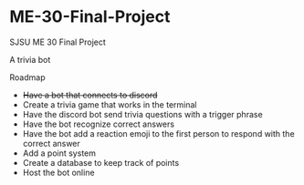 # ME-30-Final-Project
 SJSU ME 30 Final Project

A trivia bot

Roadmap
- ~~Have a bot that connects to discord~~
- Create a trivia game that works in the terminal
- Have the discord bot send trivia questions with a trigger phrase
- Have the bot recognize correct answers
- Have the bot add a reaction emoji to the first person to respond with the correct answer
- Add a point system
- Create a database to keep track of points
- Host the bot online
